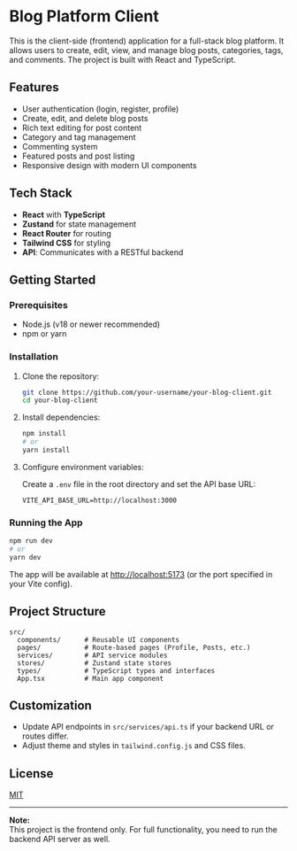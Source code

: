 # Blog Platform Client

This is the client-side (frontend) application for a full-stack blog platform. It allows users to create, edit, view, and manage blog posts, categories, tags, and comments. The project is built with React and TypeScript.

## Features

- User authentication (login, register, profile)
- Create, edit, and delete blog posts
- Rich text editing for post content
- Category and tag management
- Commenting system
- Featured posts and post listing
- Responsive design with modern UI components

## Tech Stack

- **React** with **TypeScript**
- **Zustand** for state management
- **React Router** for routing
- **Tailwind CSS** for styling
- **API**: Communicates with a RESTful backend

## Getting Started

### Prerequisites

- Node.js (v18 or newer recommended)
- npm or yarn

### Installation

1. Clone the repository:
   ```sh
   git clone https://github.com/your-username/your-blog-client.git
   cd your-blog-client
   ```

2. Install dependencies:
   ```sh
   npm install
   # or
   yarn install
   ```

3. Configure environment variables:

   Create a `.env` file in the root directory and set the API base URL:
   ```
   VITE_API_BASE_URL=http://localhost:3000
   ```

### Running the App

```sh
npm run dev
# or
yarn dev
```

The app will be available at [http://localhost:5173](http://localhost:5173) (or the port specified in your Vite config).

## Project Structure

```
src/
  components/      # Reusable UI components
  pages/           # Route-based pages (Profile, Posts, etc.)
  services/        # API service modules
  stores/          # Zustand state stores
  types/           # TypeScript types and interfaces
  App.tsx          # Main app component
```

## Customization

- Update API endpoints in `src/services/api.ts` if your backend URL or routes differ.
- Adjust theme and styles in `tailwind.config.js` and CSS files.

## License

[MIT](LICENSE)

---

**Note:**  
This project is the frontend only. For full functionality, you need to run the backend API server as well.